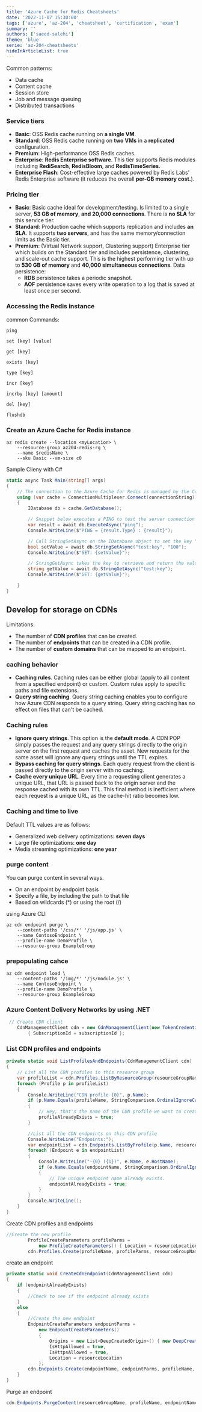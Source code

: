 ```yaml
---
title: 'Azure Cache for Redis Cheatsheets'
date: '2022-11-07 15:30:00'
tags: ['azure', 'az-204', 'cheatsheet', 'certification', 'exam']
summary: ''
authors: ['saeed-salehi']
theme: 'blue'
serie: 'az-204-cheatsheets'
hideInArticleList: true
---
```


Common patterns:

- Data cache
- Content cache
- Session store
- Job and message queuing
- Distributed transactions

### Service tiers

- **Basic**: OSS Redis cache running on **a single VM**.
- **Standard**: OSS Redis cache running on **two VMs** in a **replicated** configuration.
- **Premium**: High-performance OSS Redis caches.
- **Enterprise**: **Redis Enterprise software**. This tier supports Redis modules including **RediSearch**, **RedisBloom**, and **RedisTimeSeries**.
- **Enterprise Flash**: Cost-effective large caches powered by Redis Labs' Redis Enterprise software (it reduces the overall **per-GB memory cost.**).

### Pricing tier

- **Basic**: Basic cache ideal for development/testing. Is limited to a single server, **53 GB of memory**, **and 20,000 connections**. There is **no SLA** for this service tier.
- **Standard**: Production cache which supports replication and includes **an SLA**. It supports **two servers**, and has the same memory/connection limits as the Basic tier.
- **Premium**: (Virtual Network support, Clustering support) Enterprise tier which builds on the Standard tier and includes persistence, clustering, and scale-out cache support. This is the highest performing tier with up to **530 GB of memory** and **40,000 simultaneous connections**.
  Data persistence:
  - **RDB** persistence takes a periodic snapshot.
  - **AOF** persistence saves every write operation to a log that is saved at least once per second.

### Accessing the Redis instance

common Commands:

`ping`

`set [key] [value]`

`get [key] `

`exists [key]`

`type [key] `

`incr [key]`

`incrby [key] [amount] `

`del [key] `

`flushdb`

### Create an Azure Cache for Redis instance

```
az redis create --location <myLocation> \
    --resource-group az204-redis-rg \
    --name $redisName \
    --sku Basic --vm-size c0
```

Sample Clieny with C#

```csharp
static async Task Main(string[] args)
{
    // The connection to the Azure Cache for Redis is managed by the ConnectionMultiplexer class.
    using (var cache = ConnectionMultiplexer.Connect(connectionString))
    {
        IDatabase db = cache.GetDatabase();

        // Snippet below executes a PING to test the server connection
        var result = await db.ExecuteAsync("ping");
        Console.WriteLine($"PING = {result.Type} : {result}");

        // Call StringSetAsync on the IDatabase object to set the key "test:key" to the value "100"
        bool setValue = await db.StringSetAsync("test:key", "100");
        Console.WriteLine($"SET: {setValue}");

        // StringGetAsync takes the key to retrieve and return the value
        string getValue = await db.StringGetAsync("test:key");
        Console.WriteLine($"GET: {getValue}");

    }
}
```

## Develop for storage on CDNs

Limitations:

- The number of **CDN profiles** that can be created.
- The number of **endpoints** that can be created in a CDN profile.
- The number of **custom domains** that can be mapped to an endpoint.

### caching behavior

- **Caching rules**. Caching rules can be either global (apply to all content from a specified endpoint) or custom. Custom rules apply to specific paths and file extensions.
- **Query string caching**. Query string caching enables you to configure how Azure CDN responds to a query string. Query string caching has no effect on files that can't be cached.

### Caching rules

- **Ignore query strings**. This option is the **default mode**. A CDN POP simply passes the request and any query strings directly to the origin server on the first request and caches the asset. New requests for the same asset will ignore any query strings until the TTL expires.
- **Bypass caching for query strings**. Each query request from the client is passed directly to the origin server with no caching.
- **Cache every unique URL**. Every time a requesting client generates a unique URL, that URL is passed back to the origin server and the response cached with its own TTL. This final method is inefficient where each request is a unique URL, as the cache-hit ratio becomes low.

### Caching and time to live

Default TTL values are as follows:

- Generalized web delivery optimizations: **seven days**
- Large file optimizations: **one day**
- Media streaming optimizations: **one year**

### purge content

You can purge content in several ways.

- On an endpoint by endpoint basis
- Specify a file, by including the path to that file
- Based on wildcards (\*) or using the root (/)

using Azure CLI

```
az cdn endpoint purge \
    --content-paths '/css/*' '/js/app.js' \
    --name ContosoEndpoint \
    --profile-name DemoProfile \
    --resource-group ExampleGroup

```

### prepopulating cahce

```
az cdn endpoint load \
    --content-paths '/img/*' '/js/module.js' \
    --name ContosoEndpoint \
    --profile-name DemoProfile \
    --resource-group ExampleGroup
```

### Azure Content Delivery Networks by using .NET

```csharp
 // Create CDN client
    CdnManagementClient cdn = new CdnManagementClient(new TokenCredentials(authResult.AccessToken))
        { SubscriptionId = subscriptionId };
```

### List CDN profiles and endpoints

```csharp
private static void ListProfilesAndEndpoints(CdnManagementClient cdn)
{
    // List all the CDN profiles in this resource group
    var profileList = cdn.Profiles.ListByResourceGroup(resourceGroupName);
    foreach (Profile p in profileList)
    {
        Console.WriteLine("CDN profile {0}", p.Name);
        if (p.Name.Equals(profileName, StringComparison.OrdinalIgnoreCase))
        {
            // Hey, that's the name of the CDN profile we want to create!
            profileAlreadyExists = true;
        }

        //List all the CDN endpoints on this CDN profile
        Console.WriteLine("Endpoints:");
        var endpointList = cdn.Endpoints.ListByProfile(p.Name, resourceGroupName);
        foreach (Endpoint e in endpointList)
        {
            Console.WriteLine("-{0} ({1})", e.Name, e.HostName);
            if (e.Name.Equals(endpointName, StringComparison.OrdinalIgnoreCase))
            {
                // The unique endpoint name already exists.
                endpointAlreadyExists = true;
            }
        }
        Console.WriteLine();
    }
}
```

Create CDN profiles and endpoints

```csharp
//Create the new profile
        ProfileCreateParameters profileParms =
            new ProfileCreateParameters() { Location = resourceLocation, Sku = new Sku(SkuName.StandardVerizon) };
        cdn.Profiles.Create(profileName, profileParms, resourceGroupName);
```

create an endpoint

```csharp
private static void CreateCdnEndpoint(CdnManagementClient cdn)
{
    if (endpointAlreadyExists)
    {
        //Check to see if the endpoint already exists
    }
    else
    {
        //Create the new endpoint
        EndpointCreateParameters endpointParms =
            new EndpointCreateParameters()
            {
                Origins = new List<DeepCreatedOrigin>() { new DeepCreatedOrigin("Contoso", "www.contoso.com") },
                IsHttpAllowed = true,
                IsHttpsAllowed = true,
                Location = resourceLocation
            };
        cdn.Endpoints.Create(endpointName, endpointParms, profileName, resourceGroupName);
    }
}
```

Purge an endpoint

```csharp
cdn.Endpoints.PurgeContent(resourceGroupName, profileName, endpointName, new List<string>() { "/*" });
```
